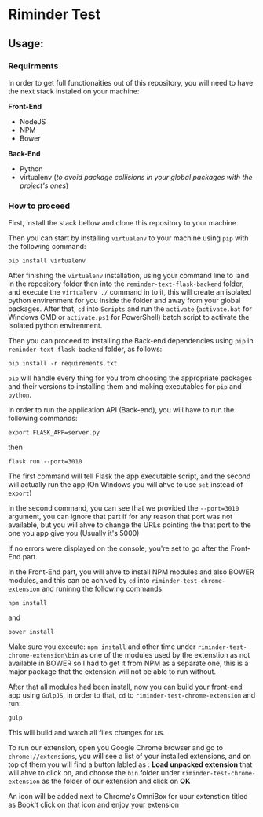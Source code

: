 # Riminder Test

## Usage:

### Requirments

In order to get full functionaities out of this repository, you will need to have the next stack instaled on your machine:

**Front-End**

- NodeJS
- NPM
- Bower


**Back-End**

- Python
- virtualenv (_to avoid package collisions in your global packages with the project's ones_)


### How to proceed

First, install the stack bellow and clone this repository to your machine. 

Then you can start by installing `virtualenv` to your machine using ````pip```` with the following command: 

```batch
pip install virtualenv
```

After finishing the ``virtualenv`` installation, using your command line to land in the repository folder then into the `reminder-text-flask-backend` folder, and execute the ``virtualenv ./`` command in to it, this will create an isolated python envirenment for you inside the folder and away from your global packages. After that, `cd` into `Scripts` and run the `activate` (`activate.bat` for Windows CMD or `activate.ps1` for PowerShell) batch script to activate the isolated python envirenment.

Then you can proceed to installing the Back-end dependencies using ```pip``` in `reminder-text-flask-backend` folder, as follows:

```batch
pip install -r requirements.txt
```

```pip``` will handle every thing for you from choosing the appropriate packages and their versions to installing them and making executables for `pip` and `python`.

In order to run the application API (Back-end), you will have to run the following commands:

```batch
export FLASK_APP=server.py
```

then

```batch
flask run --port=3010
```

The first command will tell Flask the app executable script, and the second will actually run the app (On Windows you will ahve to use `set` instead of `export`)

In the second command, you can see that we provided the `--port=3010` argument, you can ignore that part if for any reason that port was not available, but you will ahve to change the URLs pointing the that port to the one you app give you (Usually it's 5000)

If no errors were displayed on the console, you're set to go after the Front-End part.

In the Front-End part, you will ahve to install NPM modules and also BOWER modules, and this can be achived by `cd` into `riminder-test-chrome-extension` and runinng the following commands:

```batch
npm install
```

and

```batch
bower install
```

Make sure you execute: `npm install` and other time under `riminder-test-chrome-extension\bin` as one of the modules used by the extenstion as not available in BOWER so I had to get it from NPM as a separate one, this is a major package that the extension will not be able to run without.

After that all modules had been install, now you can build your front-end app using `GulpJS`, in order to that, `cd` to `riminder-test-chrome-extension` and run:

```batch
gulp
```

This will build and watch all files changes for us.

To run our extension, open you Google Chrome browser and go to `chrome://extensions`, you will see a list of your installed extensions, and on top of them you will find a button labled as : **Load unpacked extension** that will ahve to click on, and choose the `bin` folder under `riminder-test-chrome-extension` as the folder of our extension and click on **OK**

An icon will be added next to Chrome's OmniBox for uour extenstion titled as Book't click on that icon and enjoy your extension